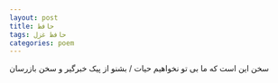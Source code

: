 ```yaml
---
layout: post
title: حافظ
tags: حافظ غزل
categories: poem
---
```


سخن این است که ما بی تو نخواهیم حیات / بشنو از پیک خبرگیر و سخن بازرسان

